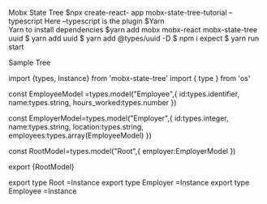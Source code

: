 Mobx State Tree
$npx create-react- app mobx-state-tree-tutorial –typescript 
Here –typescript is the plugin 
$Yarn  
Yarn to install dependencies 
$yarn add mobx mobx-react mobx-state-tree uuid
$ yarn add uuid 
$ yarn add @types/uuid -D
$ npm i expect
$ yarn run start

Sample Tree

import {types, Instance} from 'mobx-state-tree'
import { type } from 'os'

const EmployeeModel =types.model("Employee",{
    id:types.identifier,
    name:types.string,
    hours_worked:types.number
})

const EmployerModel=types.model("Employer",{
    id:types.integer,
    name:types.string,
    location:types.string,
    employees:types.array(EmployeeModel)
})

const RootModel=types.model("Root",{
    employer:EmployerModel
})

export {RootModel}

export type Root =Instance<typeof RootModel>
export type Employer =Instance<typeof EmployerModel>
export type Employee =Instance<typeof EmployeeModel>



